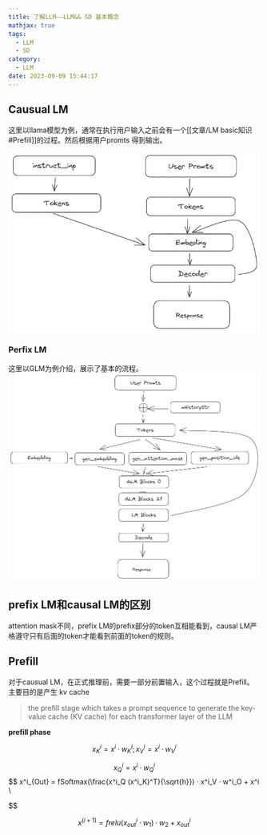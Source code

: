```yaml
---
title: 了解LLM——LLM&& SD 基本概念
mathjax: true 
tags:
  - LLM
  - SD
category:
  - LLM
date: 2023-09-09 15:44:17
---
```


## Causual LM
这里以llama模型为例，通常在执行用户输入之前会有一个[[文章/LM basic知识#Prefill]]的过程。然后根据用户promts 得到输出。

![](LLM_SD_Basic/2462804-20230609220042409-2086756901.png)


### Perfix LM
这里以GLM为例介绍，展示了基本的流程。
![](LLM_SD_Basic/2462804-20230609220056534-615175021.png)


## prefix LM和causal LM的区别

attention mask不同，prefix LM的prefix部分的token互相能看到，causal LM严格遵守只有后面的token才能看到前面的token的规则。

## Prefill
对于causual LM，在正式推理前，需要一部分前置输入，这个过程就是Prefill。主要目的是产生 kv cache


> the prefill stage which takes a prompt sequence to generate the key-value cache (KV cache) for each transformer layer of the LLM

**prefill phase**

$$
x^i_K = x^i · w^i_K; x^i_V = x^i · w^i_V
$$

$$
x^i_Q = x^i · w^i_Q  
$$
$$
x^i_{Out} = fSoftmax(\frac{x^i_Q (x^i_K)^T}{\sqrt{h}}) · x^i_V · w^i_O + x^i \\

$$

$$
x^(i+1) = frelu(x^i_{out} ·w_1)·w_2+x^i_{out}
$$

